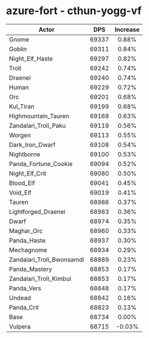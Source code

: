# azure-fort - cthun-yogg-vf
| Actor | DPS | Increase |
|---|:---:|:---:|
|Gnome|69337|0.88%|
|Goblin|69311|0.84%|
|Night_Elf_Haste|69297|0.82%|
|Troll|69242|0.74%|
|Draenei|69240|0.74%|
|Human|69229|0.72%|
|Orc|69201|0.68%|
|Kul_Tiran|69199|0.68%|
|Highmountain_Tauren|69168|0.63%|
|Zandalari_Troll_Paku|69119|0.56%|
|Worgen|69113|0.55%|
|Dark_Iron_Dwarf|69108|0.54%|
|Nightborne|69100|0.53%|
|Panda_Fortune_Cookie|69094|0.52%|
|Night_Elf_Crit|69080|0.50%|
|Blood_Elf|69041|0.45%|
|Void_Elf|69019|0.41%|
|Tauren|68986|0.37%|
|Lightforged_Draenei|68983|0.36%|
|Dwarf|68974|0.35%|
|Maghar_Orc|68960|0.33%|
|Panda_Haste|68937|0.30%|
|Mechagnome|68934|0.29%|
|Zandalari_Troll_Bwonsamdi|68889|0.23%|
|Panda_Mastery|68853|0.17%|
|Zandalari_Troll_Kimbul|68853|0.17%|
|Panda_Vers|68848|0.17%|
|Undead|68842|0.16%|
|Panda_Crit|68823|0.13%|
|Base|68734|0.00%|
|Vulpera|68715|-0.03%|
